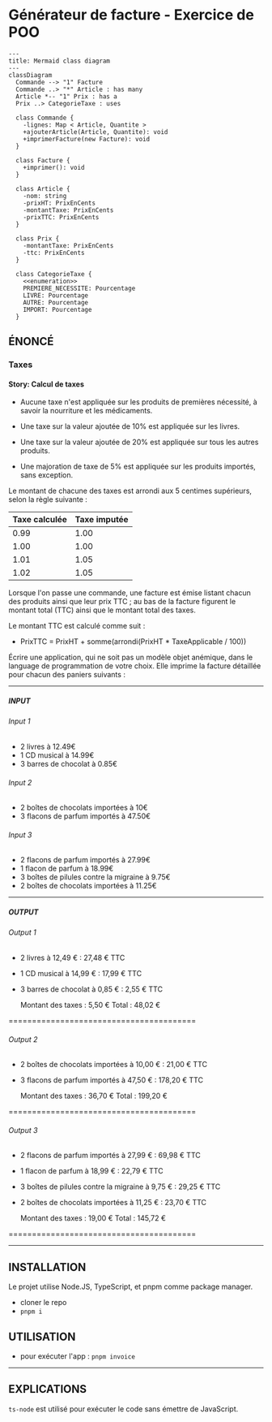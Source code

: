# Générateur de facture - Exercice de POO

```mermaid
---
title: Mermaid class diagram
---
classDiagram
  Commande --> "1" Facture
  Commande ..> "*" Article : has many
  Article *-- "1" Prix : has a
  Prix ..> CategorieTaxe : uses

  class Commande {
    -lignes: Map < Article, Quantite >
    +ajouterArticle(Article, Quantite): void
    +imprimerFacture(new Facture): void
  }

  class Facture {
    +imprimer(): void
  }

  class Article {
    -nom: string
    -prixHT: PrixEnCents
    -montantTaxe: PrixEnCents
    -prixTTC: PrixEnCents
  }

  class Prix {
    -montantTaxe: PrixEnCents
    -ttc: PrixEnCents
  }

  class CategorieTaxe {
    <<enumeration>>
    PREMIERE_NECESSITE: Pourcentage
    LIVRE: Pourcentage
    AUTRE: Pourcentage
    IMPORT: Pourcentage
  }
```

## ÉNONCÉ

### Taxes

#### Story: Calcul de taxes

- Aucune taxe n'est appliquée sur les produits de premières nécessité, à savoir la nourriture et les médicaments.
- Une taxe sur la valeur ajoutée de 10% est appliquée sur les livres.
- Une taxe sur la valeur ajoutée de 20% est appliquée sur tous les autres produits.

- Une majoration de taxe de 5% est appliquée sur les produits importés, sans exception.

Le montant de chacune des taxes est arrondi aux 5 centimes supérieurs, selon la règle suivante :

| Taxe calculée | Taxe imputée |
| ------------- | ------------ |
| 0.99          | 1.00         |
| 1.00          | 1.00         |
| 1.01          | 1.05         |
| 1.02          | 1.05         |

Lorsque l'on passe une commande, une facture est émise listant chacun des produits ainsi que leur
prix TTC ; au bas de la facture figurent le montant total (TTC) ainsi que le montant total des taxes.

Le montant TTC est calculé comme suit :

- PrixTTC = PrixHT + somme(arrondi(PrixHT \* TaxeApplicable / 100))

Écrire une application, qui ne soit pas un modèle objet anémique, dans le language de programmation de votre choix. Elle imprime la facture détaillée pour chacun des paniers suivants :

---

##### INPUT

###### Input 1

- 2 livres à 12.49€
- 1 CD musical à 14.99€
- 3 barres de chocolat à 0.85€

###### Input 2

- 2 boîtes de chocolats importées à 10€
- 3 flacons de parfum importés à 47.50€

###### Input 3

- 2 flacons de parfum importés à 27.99€
- 1 flacon de parfum à 18.99€
- 3 boîtes de pilules contre la migraine à 9.75€
- 2 boîtes de chocolats importées à 11.25€

---

##### OUTPUT

###### Output 1

- 2 livres à 12,49 € : 27,48 € TTC
- 1 CD musical à 14,99 € : 17,99 € TTC
- 3 barres de chocolat à 0,85 € : 2,55 € TTC

  Montant des taxes : 5,50 €
  Total : 48,02 €

========================================

###### Output 2

- 2 boîtes de chocolats importées à 10,00 € : 21,00 € TTC
- 3 flacons de parfum importés à 47,50 € : 178,20 € TTC

  Montant des taxes : 36,70 €
  Total : 199,20 €

========================================

###### Output 3

- 2 flacons de parfum importés à 27,99 € : 69,98 € TTC
- 1 flacon de parfum à 18,99 € : 22,79 € TTC
- 3 boîtes de pilules contre la migraine à 9,75 € : 29,25 € TTC
- 2 boîtes de chocolats importées à 11,25 € : 23,70 € TTC

  Montant des taxes : 19,00 €
  Total : 145,72 €

========================================

---

## INSTALLATION

Le projet utilise Node.JS, TypeScript, et pnpm comme package manager.

- cloner le repo
- `pnpm i`

## UTILISATION

- pour exécuter l'app : `pnpm invoice`

---

## EXPLICATIONS

`ts-node` est utilisé pour exécuter le code sans émettre de JavaScript.
